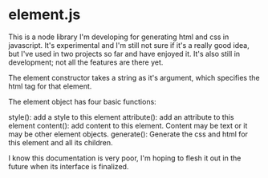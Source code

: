 # element.js

This is a node library I'm developing for generating html and css in javascript. It's experimental and I'm
still not sure if it's a really good idea, but I've used in two projects so far and have enjoyed it. It's
also still in development; not all the features are there yet.

The element constructor takes a string as it's argument, which specifies the html tag for that element.

The element object has four basic functions:

style(): add a style to this element
attribute(): add an attribute to this element
content(): add content to this element. Content may be text or it may be other element objects.
generate(): Generate the css and html for this element and all its children.

I know this documentation is very poor, I'm hoping to flesh it out in the future when its interface is
finalized.
